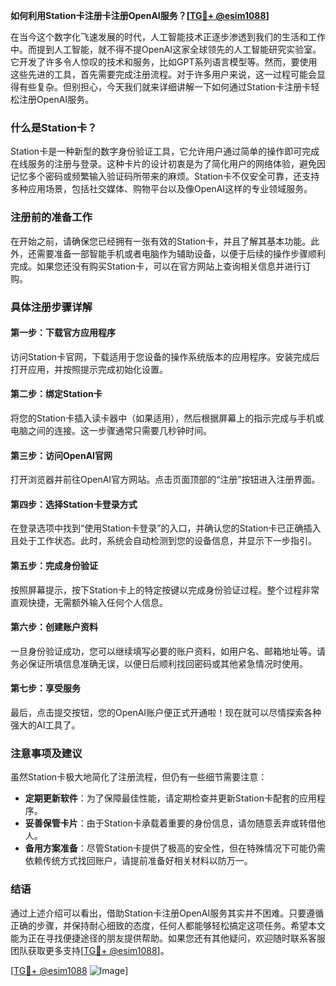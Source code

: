 **如何利用Station卡注册卡注册OpenAI服务？[[TG💪+ @esim1088](https://t.me/s/esim1088)]**

在当今这个数字化飞速发展的时代，人工智能技术正逐步渗透到我们的生活和工作中。而提到人工智能，就不得不提OpenAI这家全球领先的人工智能研究实验室。它开发了许多令人惊叹的技术和服务，比如GPT系列语言模型等。然而，要使用这些先进的工具，首先需要完成注册流程。对于许多用户来说，这一过程可能会显得有些复杂。但别担心，今天我们就来详细讲解一下如何通过Station卡注册卡轻松注册OpenAI服务。

### 什么是Station卡？

Station卡是一种新型的数字身份验证工具，它允许用户通过简单的操作即可完成在线服务的注册与登录。这种卡片的设计初衷是为了简化用户的网络体验，避免因记忆多个密码或频繁输入验证码所带来的麻烦。Station卡不仅安全可靠，还支持多种应用场景，包括社交媒体、购物平台以及像OpenAI这样的专业领域服务。

### 注册前的准备工作

在开始之前，请确保您已经拥有一张有效的Station卡，并且了解其基本功能。此外，还需要准备一部智能手机或者电脑作为辅助设备，以便于后续的操作步骤顺利完成。如果您还没有购买Station卡，可以在官方网站上查询相关信息并进行订购。

### 具体注册步骤详解

#### 第一步：下载官方应用程序
访问Station卡官网，下载适用于您设备的操作系统版本的应用程序。安装完成后打开应用，并按照提示完成初始化设置。

#### 第二步：绑定Station卡
将您的Station卡插入读卡器中（如果适用），然后根据屏幕上的指示完成与手机或电脑之间的连接。这一步骤通常只需要几秒钟时间。

#### 第三步：访问OpenAI官网
打开浏览器并前往OpenAI官方网站。点击页面顶部的“注册”按钮进入注册界面。

#### 第四步：选择Station卡登录方式
在登录选项中找到“使用Station卡登录”的入口，并确认您的Station卡已正确插入且处于工作状态。此时，系统会自动检测到您的设备信息，并显示下一步指引。

#### 第五步：完成身份验证
按照屏幕提示，按下Station卡上的特定按键以完成身份验证过程。整个过程非常直观快捷，无需额外输入任何个人信息。

#### 第六步：创建账户资料
一旦身份验证成功，您可以继续填写必要的账户资料，如用户名、邮箱地址等。请务必保证所填信息准确无误，以便日后顺利找回密码或其他紧急情况时使用。

#### 第七步：享受服务
最后，点击提交按钮，您的OpenAI账户便正式开通啦！现在就可以尽情探索各种强大的AI工具了。

### 注意事项及建议

虽然Station卡极大地简化了注册流程，但仍有一些细节需要注意：

- **定期更新软件**：为了保障最佳性能，请定期检查并更新Station卡配套的应用程序。
- **妥善保管卡片**：由于Station卡承载着重要的身份信息，请勿随意丢弃或转借他人。
- **备用方案准备**：尽管Station卡提供了极高的安全性，但在特殊情况下可能仍需依赖传统方式找回账户，请提前准备好相关材料以防万一。

### 结语

通过上述介绍可以看出，借助Station卡注册OpenAI服务其实并不困难。只要遵循正确的步骤，并保持耐心细致的态度，任何人都能够轻松搞定这项任务。希望本文能为正在寻找便捷途径的朋友提供帮助。如果您还有其他疑问，欢迎随时联系客服团队获取更多支持[[TG💪+ @esim1088](https://t.me/s/esim1088)]。

[[TG💪+ @esim1088](https://t.me/s/esim1088) ![Image](https://i.postimg.cc/4NQfJmqS/Snipaste-2025-05-13-00-14-12.png)]